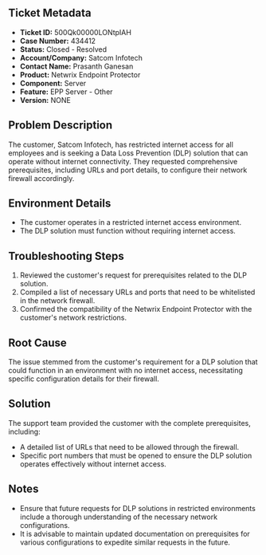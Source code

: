 ## Ticket Metadata
- **Ticket ID:** 500Qk00000LONtpIAH
- **Case Number:** 434412
- **Status:** Closed - Resolved
- **Account/Company:** Satcom Infotech
- **Contact Name:** Prasanth Ganesan
- **Product:** Netwrix Endpoint Protector
- **Component:** Server
- **Feature:** EPP Server - Other
- **Version:** NONE

## Problem Description
The customer, Satcom Infotech, has restricted internet access for all employees and is seeking a Data Loss Prevention (DLP) solution that can operate without internet connectivity. They requested comprehensive prerequisites, including URLs and port details, to configure their network firewall accordingly.

## Environment Details
- The customer operates in a restricted internet access environment.
- The DLP solution must function without requiring internet access.

## Troubleshooting Steps
1. Reviewed the customer's request for prerequisites related to the DLP solution.
2. Compiled a list of necessary URLs and ports that need to be whitelisted in the network firewall.
3. Confirmed the compatibility of the Netwrix Endpoint Protector with the customer's network restrictions.

## Root Cause
The issue stemmed from the customer's requirement for a DLP solution that could function in an environment with no internet access, necessitating specific configuration details for their firewall.

## Solution
The support team provided the customer with the complete prerequisites, including:
- A detailed list of URLs that need to be allowed through the firewall.
- Specific port numbers that must be opened to ensure the DLP solution operates effectively without internet access.

## Notes
- Ensure that future requests for DLP solutions in restricted environments include a thorough understanding of the necessary network configurations.
- It is advisable to maintain updated documentation on prerequisites for various configurations to expedite similar requests in the future.